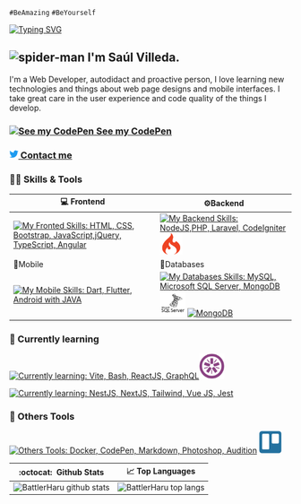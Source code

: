 `#BeAmazing` `#BeYourself`

[![Typing SVG](https://readme-typing-svg.herokuapp.com?font=montserrat&size=24&vCenter=true&height=24&lines=Hello+Peter+%F0%9F%95%B7)](https://git.io/typing-svg)

## <img width="25px" height="30px" src="https://media.giphy.com/media/vKhKsyEFVK4IuEKzWY/giphy.gif" alt="spider-man" > I'm Saúl Villeda.

I'm a Web Developer, autodidact and proactive person, I love learning new technologies and things about web page designs and mobile interfaces.
I take great care in the user experience and code quality of the things I develop.

### <a href="https://codepen.io/BattlerHaru"><img src="https://skillicons.dev/icons?i=codepen" width="18px" height="18px" alt="See my CodePen"/> See my CodePen</a>

### <a href="https://twitter.com/BattlerHaru"><img alt="Saúl Villeda | Twitter" width="16px" height="16px" src="https://raw.githubusercontent.com/devicons/devicon/master/icons/twitter/twitter-original.svg" /> Contact me</a>

### 👨‍💻 Skills & Tools

| 💻 Frontend                                                                                                                                                                                                    | ⚙️Backend                                                                                                                                                                                                                                                                                                                 |
| -------------------------------------------------------------------------------------------------------------------------------------------------------------------------------------------------------------- | ------------------------------------------------------------------------------------------------------------------------------------------------------------------------------------------------------------------------------------------------------------------------------------------------------------------------- |
| [![My Fronted Skills: HTML, CSS, Bootstrap, JavaScript,jQuery, TypeScript, Angular](https://skillicons.dev/icons?i=html,css,bootstrap,javascript,jquery,typescript,angular&perline=4)](https://skillicons.dev) | [![My Backend Skills: NodeJS,PHP, Laravel, CodeIgniter ](https://skillicons.dev/icons?i=nodejs,php,laravel&perline=3)](https://skillicons.dev)<img src="https://raw.githubusercontent.com/devicons/devicon/master/icons/codeigniter/codeigniter-plain.svg" alt="code igniter" width="40px" height="40px" />               |
| 📱Mobile                                                                                                                                                                                                       | 📃Databases                                                                                                                                                                                                                                                                                                                                                                                                               |
| [![My Mobile Skills: Dart, Flutter, Android with JAVA ](https://skillicons.dev/icons?i=dart,flutter,java,androidstudio&perline=4)](https://skillicons.dev)                                                     | [![My Databases Skills: MySQL, Microsoft SQL Server, MongoDB](https://skillicons.dev/icons?i=mysql&perline=3)](https://skillicons.dev) <img src="https://raw.githubusercontent.com/devicons/devicon/master/icons/microsoftsqlserver/microsoftsqlserver-plain-wordmark.svg" alt="microsoft sql server" width="45px" height="45px" /> [![MongoDB](https://skillicons.dev/icons?i=mongodb&perline=4)](https://skillicons.dev) |

### 📖 Currently learning

[![Currently learning: Vite, Bash, ReactJS, GraphQL](https://skillicons.dev/icons?i=vite,bash,react,graphql)](https://skillicons.dev)<img src="https://raw.githubusercontent.com/devicons/devicon/master/icons/jasmine/jasmine-plain.svg" alt="jasmine" width="45px" height="45px" />

[![Currently learning: NestJS, NextJS, Tailwind, Vue JS, Jest](https://skillicons.dev/icons?i=nestjs,nextjs,tailwind,vuejs,jest)](https://skillicons.dev)

### 📖 Others Tools

[![Others Tools: Docker, CodePen, Markdown, Photoshop, Audition](https://skillicons.dev/icons?i=docker,codepen,md,ps,au)](https://skillicons.dev) <img src="https://raw.githubusercontent.com/devicons/devicon/master/icons/trello/trello-plain.svg" alt="Trello" width="40px" height="40px" />

| :octocat: &nbsp;Github Stats                                                                                                                                                                                                                                                  | 📈 Top Languages                                                                                                                                                                                                                                                     |
| ----------------------------------------------------------------------------------------------------------------------------------------------------------------------------------------------------------------------------------------------------------------------------- | -------------------------------------------------------------------------------------------------------------------------------------------------------------------------------------------------------------------------------------------------------------------- |
| <img src="https://github-readme-stats.vercel.app/api?username=battlerharu&show_icons=true&locale=en&theme=gotham&bg_color=000B21&title_color=FC4962&text_color=3371FF&icon_color=33E0FF&border_color=33E6FF&hide=contribs&hide_title=true" alt="BattlerHaru github stats"  /> | <img src="https://github-readme-stats.vercel.app/api/top-langs/?username=battlerharu&layout=compact&theme=gotham&bg_color=000b21&title_color=FC4962&border_color=33E6FF&hide=scss,less,coffeeScript,html&hide_title=false&locale=en" alt="BattlerHaru top langs"  /> |
